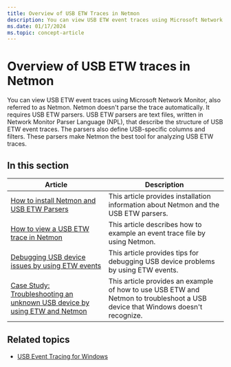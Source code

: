 ```yaml
---
title: Overview of USB ETW Traces in Netmon
description: You can view USB ETW event traces using Microsoft Network Monitor, also referred to as Netmon.
ms.date: 01/17/2024
ms.topic: concept-article
---
```


# Overview of USB ETW traces in Netmon

You can view USB ETW event traces using Microsoft Network Monitor, also referred to as Netmon. Netmon doesn't parse the trace automatically. It requires USB ETW parsers. USB ETW parsers are text files, written in Network Monitor Parser Language (NPL), that describe the structure of USB ETW event traces. The parsers also define USB-specific columns and filters. These parsers make Netmon the best tool for analyzing USB ETW traces.

## In this section

| Article | Description |
|---|---|
| [How to install Netmon and USB ETW Parsers](how-to-install-netmon-and-the-netmon-usb-parser.md) | This article provides installation information about Netmon and the USB ETW parsers. |
| [How to view a USB ETW trace in Netmon](how-to-examining-a-trace-file-by-using-netmon.md) | This article describes how to example an event trace file by using Netmon. |
| [Debugging USB device issues by using ETW events](best-practices--debugging-usb-device-problems.md) | This article provides tips for debugging USB device problems by using ETW events. |
| [Case Study: Troubleshooting an unknown USB device by using ETW and Netmon](case-study--troubleshooting-an-unknown-usb-device-by-using-etw-and-netmon.md) | This article provides an example of how to use USB ETW and Netmon to troubleshoot a USB device that Windows doesn't recognize. |

## Related topics

- [USB Event Tracing for Windows](usb-event-tracing-for-windows.md)
